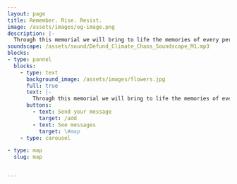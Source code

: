 ```yaml
---
layout: page
title: Remember. Rise. Resist.
image: /assets/images/og-image.png
description: |-
  Through this memorial we will bring to life the memories of every person harmed by the injustices of the climate crisis. We’ve laid wreaths naming climate wrecking projects we want Lloyd’s of London to rule out underwriting, and help to prevent billions of lives being destroyed by climate impacts. Lloyd’s needs to stop ignoring the climate science and communities being effected by climate breakdown. Thousands of people across the world have messages - join the memorial.
soundscape: /assets/sound/Defund_Climate_Chaos_Soundscape_M1.mp3
blocks:
- type: pannel
  blocks:
    - type: text
      background_image: /assets/images/flowers.jpg
      full: true
      text: |-
        Through this memorial we will bring to life the memories of every person harmed by the injustices of the climate crisis. We’ve  laid wreaths naming climate wrecking projects we want Lloyd’s of London to rule out underwriting, and help to prevent billions of lives being destroyed by climate impacts. Lloyd’s needs to stop ignoring the climate science and communities being effected by climate breakdown. Thousands of people across the world have messages - join the memorial.
      buttons:
        - text: Send your message
          target: /add
        - text: See messages
          target: \#map
    - type: carousel

- type: map
  slug: map


---
```

